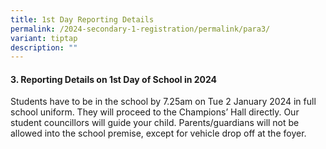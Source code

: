 ```yaml
---
title: 1st Day Reporting Details
permalink: /2024-secondary-1-registration/permalink/para3/
variant: tiptap
description: ""
---
```

<h4>3. Reporting Details on 1st Day of School in 2024</h4><p></p><p>Students have to be in the school by 7.25am on Tue 2 January 2024 in full school uniform. They will proceed to the Champions’ Hall directly. Our student councillors will guide your child. Parents/guardians will not be allowed into the school premise, except for vehicle drop off at the foyer.</p>